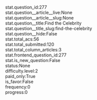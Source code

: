 stat.question_id:277  
stat.question__article__live:None  
stat.question__article__slug:None  
stat.question__title:Find the Celebrity  
stat.question__title_slug:find-the-celebrity  
stat.question__hide:False  
stat.total_acs:56  
stat.total_submitted:120  
stat.total_column_articles:3  
stat.frontend_question_id:277  
stat.is_new_question:False  
status:None  
difficulty.level:2  
paid_only:True  
is_favor:False  
frequency:0  
progress:0  
